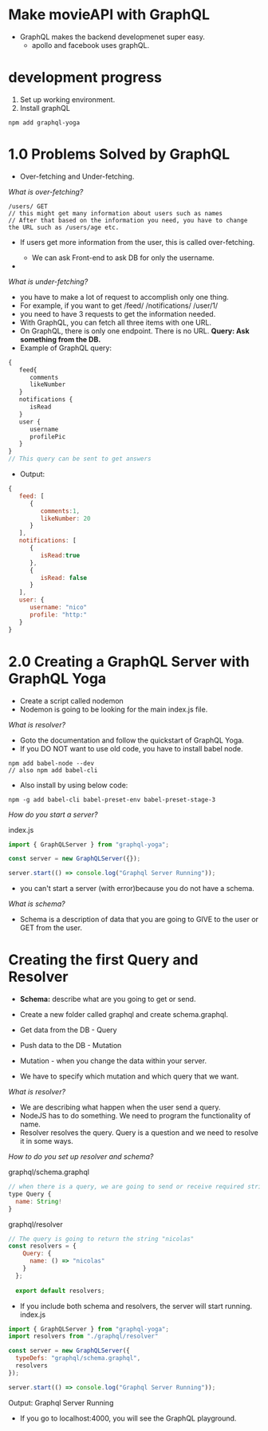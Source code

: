 # Make movieAPI with GraphQL

-  GraphQL makes the backend developmenet super easy.
   -  apollo and facebook uses graphQL.

# development progress

1. Set up working environment.
2. Install graphQL

```
npm add graphql-yoga
```
# 1.0 Problems Solved by GraphQL

- Over-fetching and Under-fetching.

*What is over-fetching?*
```
/users/ GET 
// this might get many information about users such as names
// After that based on the information you need, you have to change the URL such as /users/age etc.
```
- If users get more information from the user, this is called over-fetching. 
   - We can ask Front-end to ask DB for only the username. 

- 

*What is under-fetching?*
- you have to make a lot of request to accomplish only one thing. 
- For example, if you want to get
/feed/
/notifications/
/user/1/
- you need to have 3 requests to get the information needed. 
- With GraphQL, you can fetch all three items with one URL. 
- On GraphQL, there is only one endpoint. There is no URL. 
**Query: Ask something from the DB.**
- Example of GraphQL query:
```js
{
   feed{
      comments
      likeNumber
   }
   notifications {
      isRead
   }
   user {
      username
      profilePic
   }
}
// This query can be sent to get answers
```
- Output:
```js
{
   feed: [
      {
         comments:1,
         likeNumber: 20
      }
   ],
   notifications: [
      {
         isRead:true
      },
      {
         isRead: false
      }
   ],
   user: {
      username: "nico"
      profile: "http:"
   }
}
```

# 2.0 Creating a GraphQL Server with GraphQL Yoga

- Create a script called nodemon
- Nodemon is going to be looking for the main index.js file. 

*What is resolver?*
- Goto the documentation and follow the quickstart of GraphQL Yoga.
- If you DO NOT want to use old code, you have to install babel node. 
```
npm add babel-node --dev
// also npm add babel-cli
```

- Also install by using below code:
```
npm -g add babel-cli babel-preset-env babel-preset-stage-3
```

*How do you start a server?*

index.js
```js
import { GraphQLServer } from "graphql-yoga";

const server = new GraphQLServer({});

server.start(() => console.log("Graphql Server Running"));
```

- you can't start a server (with error)because you do not have a schema.

*What is schema?*
- Schema is a description of data that you are going to GIVE to the user or GET from the user.

# Creating the first Query and Resolver

- **Schema:** describe what are you going to get or send. 
- Create a new folder called graphql and create schema.graphql.
- Get data from the DB - Query
- Push data to the DB - Mutation
- Mutation - when you change the data within your server. 

- We have to specify which mutation and which query that we want. 

*What is resolver?*
- We are describing what happen when the user send a query.
- NodeJS has to do something. We need to program the functionality of name. 
- Resolver resolves the query. Query is a question and we need to resolve it in some ways. 

*How to do you set up resolver and schema?*

graphql/schema.graphql
```js
// when there is a query, we are going to send or receive required string.
type Query {
  name: String!
}
```

graphql/resolver
```js
// The query is going to return the string "nicolas"
const resolvers = {
    Query: {
      name: () => "nicolas"
    }
  };
  
  export default resolvers;
```

- If you include both schema and resolvers, the server will start running. 
index.js
```js
import { GraphQLServer } from "graphql-yoga";
import resolvers from "./graphql/resolver"

const server = new GraphQLServer({
  typeDefs: "graphql/schema.graphql",
  resolvers
});

server.start(() => console.log("Graphql Server Running"));

```

Output:
Graphql Server Running

- If you go to localhost:4000, you will see the GraphQL playground.